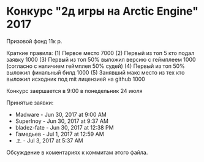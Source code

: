 # Конкурс "2д игры на Arctic Engine" 2017

Призовой фонд 11к р.

Краткие правила:
(1) Первое место 7000
(2) Первый из топ 5 кто подал заявку 1000
(3) Первый из топ 50% выложил версию с геймплеем 1000 (согласно с наличием геймплея 50% судей) 
(4) Первый из топ 50% выложил финальный билд  1000 
(5) Занявший макс место из тех кто выложил исходник под mit лицензией на github 1000

Конкурс заершается в 9:00 в понедельник 24 июля 

Принятые заявки:

* Madware - Jun 30, 2017 at 9:00 AM
* SuperInoy - Jun 30, 2017 at 9:37 AM
* bladez-fate - Jun 30, 2017 at 12:38 PM
* Гамедьев - Jul 1, 2017 at 12:59 AM
* .z. - Jul 3, 2017 at 5:37 AM

Обсуждение в коментариях к коммитам этого файла.
